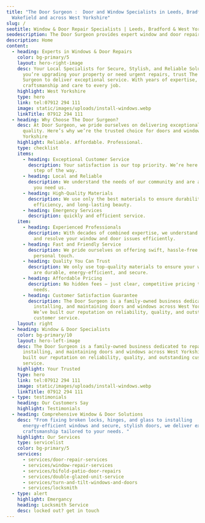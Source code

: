 ```yaml
---
title: "The Door Surgeon :  Door and Window Specialists in Leeds, Bradford,
  Wakefield and across West Yorkshire"
slug: /
seotitle: Window & Door Repair Specialists | Leeds, Bradford & West Yorkshire
seodescription: The Door Surgeon provides expert window and door repair services in Leeds, Bradford, Wakefield & West Yorkshire. Fast, affordable, and reliable – Get a free quote today!
description: Home
content:
  - heading: Experts in Windows & Door Repairs
    color: bg-primary/5
    layout: hero-right-image
    desc: Your Local Specialists for Secure, Stylish, and Reliable Solutions Whether
      you’re upgrading your property or need urgent repairs, trust The Door
      Surgeon to deliver exceptional service. With years of expertise, we bring
      craftsmanship and care to every job.
    highlight: West Yorkshire
    type: hero
    link: tel:07912 294 111
    image: static/images/uploads/install-windows.webp
    linkTitle: 07912 294 111
  - heading: Why Choose The Door Surgeon?
    desc: At Door Surgeon, we pride ourselves on delivering exceptional service and
      quality. Here’s why we’re the trusted choice for doors and windows in West
      Yorkshire
    highlight: Reliable. Affordable. Professional.
    type: checklist
    items:
      - heading: Exceptional Customer Service
        description: Your satisfaction is our top priority. We’re here to help every
          step of the way.
      - heading: Local and Reliable
        description: We understand the needs of our community and are always nearby when
          you need us.
      - heading: High-Quality Materials
        description: We use only the best materials to ensure durability, energy
          efficiency, and long-lasting beauty.
      - heading: Emergency Services
        description: quickly and efficient service.
    item:
      - heading: Experienced Professionals
        description: With decades of combined expertise, we understand how to diagnose
          and resolve your window and door issues efficiently.
      - heading: Fast and Friendly Service
        description: We pride ourselves on offering swift, hassle-free service with a
          personal touch.
      - heading: Quality You Can Trust
        description: We only use top-quality materials to ensure your windows and doors
          are durable, energy-efficient, and secure.
      - heading: Affordable Pricing
        description: No hidden fees – just clear, competitive pricing tailored to your
          needs.
      - heading: Customer Satisfaction Guarantee
        description: The Door Surgeon is a family-owned business dedicated to repairing,
          installing, and maintaining doors and windows across West Yorkshire.
          We’ve built our reputation on reliability, quality, and outstanding
          customer service.
    layout: right
  - heading: Window & Door Specialists
    color: bg-primary/10
    layout: hero-left-image
    desc: The Door Surgeon is a family-owned business dedicated to repairing,
      installing, and maintaining doors and windows across West Yorkshire. We’ve
      built our reputation on reliability, quality, and outstanding customer
      service.
    highlight: Your Trusted
    type: hero
    link: tel:07912 294 111
    image: static/images/uploads/install-windows.webp
    linkTitle: 07912 294 111
  - type: testimonials
    heading: Our Customers Say
    highlight: Testimonials
  - heading: Comprehensive Window & Door Solutions
    desc: "From fixing broken locks, hinges, and glass to installing
      energy-efficient windows and secure, stylish doors, we deliver expert
      craftsmanship tailored to your needs. "
    highlight: Our Services
    type: servicelist
    color: bg-primary/5
    services:
      - services/door-repair-services
      - services/window-repair-services
      - services/bifold-patio-door-repairs
      - services/double-glazed-unit-service
      - services/turn-and-tilt-windows-and-doors
      - services/locksmith
  - type: alert
    highlight: Emergancy
    heading: Locksmith Service
    desc: locked out? get in touch
---
```

